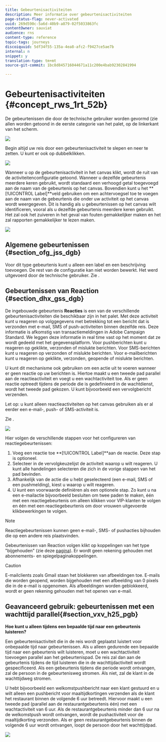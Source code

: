 ```yaml
---
title: Gebeurtenisactiviteiten
description: Meer informatie over gebeurtenisactiviteiten
page-status-flag: never-activated
uuid: 269d590c-5a6d-40b9-a879-02f5033863fc
contentOwner: sauviat
audience: rns
content-type: reference
topic-tags: journeys
discoiquuid: 5df34f55-135a-4ea8-afc2-f9427ce5ae7b
internal: n
snippet: y
translation-type: tm+mt
source-git-commit: 1bc8d845716044671a11c200e4bab92302841994

---
```



# Gebeurtenisactiviteiten {#concept_rws_1rt_52b}

De gebeurtenissen die door de technische gebruiker worden gevormd (zie allen [](../event/about-events.md) worden getoond in de eerste categorie van het palet, op de linkerkant van het scherm.

![](../assets/journey43.png)

Begin altijd uw reis door een gebeurtenisactiviteit te slepen en neer te zetten. U kunt er ook op dubbelklikken.

![](../assets/journey44.png)

Wanneer u op de gebeurtenisactiviteit in het canvas klikt, wordt de ruit van de activiteitenconfiguratie getoond. Wanneer u dezelfde gebeurtenis meerdere keren gebruikt, wordt standaard een verhoogd getal toegevoegd aan de naam van de gebeurtenis op het canvas. Bovendien kunt u het **[!UICONTROL Label]**veld gebruiken om een achtervoegsel toe te voegen aan de naam van de gebeurtenis die onder uw activiteit op het canvas wordt weergegeven. Dit is handig als u gebeurtenissen op het canvas wilt identificeren, vooral als u dezelfde gebeurtenis meerdere keren gebruikt. Het zal ook het zuiveren in het geval van fouten gemakkelijker maken en het zal rapporten gemakkelijker te lezen maken.

![](../assets/journey33.png)

## Algemene gebeurtenissen {#section_ofg_jss_dgb}

Voor dit type gebeurtenis kunt u alleen een label en een beschrijving toevoegen. De rest van de configuratie kan niet worden bewerkt. Het werd uitgevoerd door de technische gebruiker. Zie [](../event/about-events.md).

## Gebeurtenissen van Reaction {#section_dhx_gss_dgb}

De ingebouwde gebeurtenis **Reacties** is een van de verschillende gebeurtenisactiviteiten die beschikbaar zijn in het palet. Met deze activiteit kunt u reageren op volggegevens met betrekking tot een bericht dat is verzonden met e-mail, SMS of push-activiteiten binnen dezelfde reis. Deze informatie is afkomstig van transactiemeldingen in Adobe Campaign Standard. We leggen deze informatie in real time vast op het moment dat ze wordt gedeeld met het gegevensplatform. Voor pushberichten kunt u reageren op geklikte, verzonden of mislukte berichten. Voor SMS-berichten kunt u reageren op verzonden of mislukte berichten. Voor e-mailberichten kunt u reageren op geklikte, verzonden, geopende of mislukte berichten.

U kunt dit mechanisme ook gebruiken om een actie uit te voeren wanneer er geen reactie op uw berichten is. Hiertoe maakt u een tweede pad parallel aan de reactieactiviteit en voegt u een wachtactiviteit toe. Als er geen reactie optreedt tijdens de periode die is gedefinieerd in de wachtdienst, wordt het tweede pad gekozen. U kunt bijvoorbeeld een vervolgbericht verzenden.

Let op: u kunt alleen reactieactiviteiten op het canvas gebruiken als er al eerder een e-mail-, push- of SMS-activiteit is.

Zie [](../building-journeys/about-action-activities.md).

![](../assets/journey45.png)

Hier volgen de verschillende stappen voor het configureren van reactiegebeurtenissen:

1. Voeg een reactie toe **[!UICONTROL Label]**aan de reactie. Deze stap is optioneel.
1. Selecteer in de vervolgkeuzelijst de activiteit waarop u wilt reageren. U kunt alle handelingen selecteren die zich in de vorige stappen van het pad bevinden.
1. Afhankelijk van de actie die u hebt geselecteerd (een e-mail, SMS of een pushmelding), kiest u waarop u wilt reageren.
1. U kunt een voorwaarde definiëren als een optionele stap. Zo kunt u na een e-mailactie bijvoorbeeld besluiten om twee paden te maken, één met een reactiegebeurtenis om alleen klikken voor VIP-klanten te volgen en één met een reactiegebeurtenis om door vrouwen uitgevoerde klikbewerkingen te volgen.

>[!NOTE]
>
>Reactiegebeurtenissen kunnen geen e-mail-, SMS- of pushacties bijhouden die op een andere reis plaatsvinden.
>
>Gebeurtenissen van Reaction volgen klikt op koppelingen van het type &quot;bijgehouden&quot; (zie deze [pagina](https://docs.adobe.com/content/help/en/campaign-standard/using/designing-content/links.html#about-tracked-urls)). Er wordt geen rekening gehouden met abonnements- en spiegelpaginakoppelingen.

>[!CAUTION]
>
>E-mailclients zoals Gmail staan het blokkeren van afbeeldingen toe. E-mails die worden geopend, worden bijgehouden met een afbeelding van 0 pixels die in de e-mail is opgenomen. Als afbeeldingen worden geblokkeerd, wordt er geen rekening gehouden met het openen van e-mail.

## Geavanceerd gebruik: gebeurtenissen met een wachttijd parallel{#section_vxv_h25_pgb}

**Hoe kunt u alleen tijdens een bepaalde tijd naar een gebeurtenis luisteren?**

Een gebeurtenisactiviteit die in de reis wordt geplaatst luistert voor onbepaalde tijd naar gebeurtenissen. Als u alleen gedurende een bepaalde tijd naar een gebeurtenis wilt luisteren, moet u een wachtactiviteit toevoegen parallel aan het gebeurtenispad. De reis zal dan aan de gebeurtenis tijdens de tijd luisteren die in de wachttijdactiviteit wordt gespecificeerd. Als een gebeurtenis tijdens die periode wordt ontvangen, zal de persoon in de gebeurtenisweg stromen. Als niet, zal de klant in de wachttijdweg stromen.

U hebt bijvoorbeeld een welkomstpushbericht naar een klant gestuurd en u wilt alleen een pushbericht voor maaltijdkortingen verzenden als de klant het restaurant binnen de volgende 6 uur betreedt. Hiervoor maakt u een tweede pad (parallel aan de restaurantgebeurtenis één) met een wachtactiviteit van 6 uur. Als de restaurantgebeurtenis minder dan 6 uur na de welkomstpush wordt ontvangen, wordt de pushactiviteit voor de maaltijdkorting verzonden. Als er geen restaurantgebeurtenis binnen de volgende 6 uur wordt ontvangen, loopt de persoon door het wachttijdpad.

![](../assets/journeyuc2_31.png)
